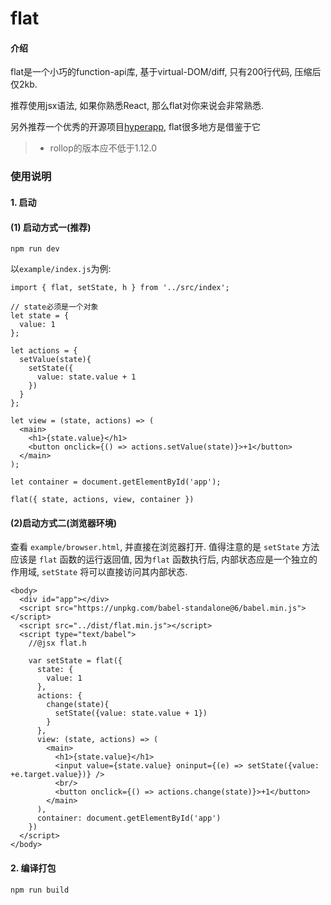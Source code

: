 # flat

#### 介绍
flat是一个小巧的function-api库, 基于virtual-DOM/diff, 只有200行代码, 压缩后仅2kb.

推荐使用jsx语法, 如果你熟悉React, 那么flat对你来说会非常熟悉.

另外推荐一个优秀的开源项目[hyperapp](https://github.com/jorgebucaran/hyperapp), flat很多地方是借鉴于它
>* rollop的版本应不低于1.12.0

### 使用说明

#### 1. 启动

#### (1) 启动方式一(推荐)
```
npm run dev
```

以`example/index.js`为例:
```
import { flat, setState, h } from '../src/index';

// state必须是一个对象
let state = {
  value: 1
};

let actions = {
  setValue(state){
    setState({
      value: state.value + 1
    })
  }
};

let view = (state, actions) => (
  <main>
    <h1>{state.value}</h1>
    <button onclick={() => actions.setValue(state)}>+1</button>
  </main>
);

let container = document.getElementById('app');

flat({ state, actions, view, container })
```

#### (2)启动方式二(浏览器环境)
查看 `example/browser.html`, 并直接在浏览器打开. 值得注意的是 `setState` 方法应该是 `flat` 函数的运行返回值, 因为`flat` 函数执行后, 内部状态应是一个独立的作用域, `setState` 将可以直接访问其内部状态.
```
<body>
  <div id="app"></div>
  <script src="https://unpkg.com/babel-standalone@6/babel.min.js"></script>
  <script src="../dist/flat.min.js"></script>
  <script type="text/babel">
    //@jsx flat.h

    var setState = flat({
      state: {
        value: 1
      },
      actions: {
        change(state){
          setState({value: state.value + 1})
        }
      },
      view: (state, actions) => (
        <main>
          <h1>{state.value}</h1>
          <input value={state.value} oninput={(e) => setState({value: +e.target.value})} />
          <br/>
          <button onclick={() => actions.change(state)}>+1</button>
        </main>
      ),
      container: document.getElementById('app')
    })
  </script>
</body>
```
#### 2. 编译打包
```
npm run build
```
